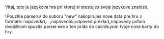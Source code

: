 Vitaj,
toto je jazykova hra pri ktorej si otestujes svoje jazykove znalosti.





\\Pouzitie parseru\\
do suboru "new" nakopirujes nove data pre hru v formate:
    napoveda1,...,napoveda5,odpoved,preklad_napovedy
potom dvojklikom spustis parser.exe a ten prida do casrds.json tvoje nove karty do hry.